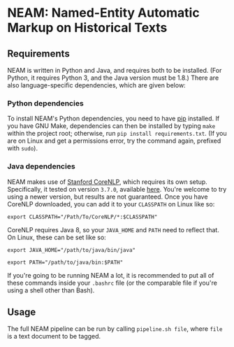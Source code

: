 # NEAM: Named-Entity Automatic Markup on Historical Texts

## Requirements
NEAM is written in Python and Java, and requires both to be installed. (For Python, it requires
Python 3, and the Java version must be 1.8.) There are also language-specific dependencies,
which are given below:

### Python dependencies
To install NEAM's Python dependencies, you need to have [pip](https://pypi.python.org/pypi/pip)
installed. If you have GNU Make, dependencies can then be installed by typing `make` within the
project root; otherwise, run `pip install requirements.txt`. (If you are on Linux and get a
permissions error, try the command again, prefixed with `sudo`).

### Java dependencies
NEAM makes use of [Stanford CoreNLP](https://stanfordnlp.github.io/CoreNLP/download.html), which
requires its own setup. Specifically, it tested on version `3.7.0`, available
[here](https://stanfordnlp.github.io/CoreNLP/history.html). You're welcome to try using a newer
version, but results are not guaranteed. Once you have CoreNLP downloaded, you can add it to your
`CLASSPATH` on Linux like so:

`export CLASSPATH="/Path/To/CoreNLP/*:$CLASSPATH"`

CoreNLP requires Java 8, so your `JAVA_HOME` and `PATH` need to reflect that. On Linux, these can
be set like so:

`export JAVA_HOME="/path/to/java/bin/java"`

`export PATH="/path/to/java/bin:$PATH"`

If you're going to be running NEAM a lot, it is recommended to put all of these commands inside
your `.bashrc` file (or the comparable file if you're using a shell other than Bash).

## Usage
The full NEAM pipeline can be run by calling `pipeline.sh file`, where `file` is a text document to
be tagged.

